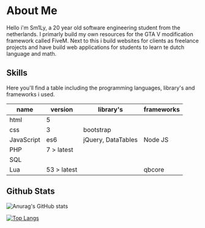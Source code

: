 # About Me

Hello i'm Sm1Ly, a 20 year old software engineering student from the netherlands. I primarly build my own resources for the GTA V modification framework called FiveM. Next to this i build websites for clients as freelance projects and have build web applications for students to learn te dutch language and math.

## Skills
Here you'll find a table including the programming languages, library's and frameworks i used.

| name         | version     | library's          | frameworks |
|--------------|-------------|--------------------|------------|
| html         | 5           |                    |            |
| css          | 3           | bootstrap          |            |
| JavaScript   | es6         | jQuery, DataTables | Node JS    |
| PHP          | 7 > latest  |                    |            |
| SQL          |             |                    |            |
| Lua          | 53 > latest |                    | qbcore     |

## Github Stats

![Anurag's GitHub stats](https://github-readme-stats.vercel.app/api?username=5m1Ly&count_private=true&show_icons=true&theme=radical)

[![Top Langs](https://github-readme-stats.vercel.app/api/top-langs/?username=5m1Ly&count_private=true&theme=radical&langs_count=20&card_width=600)](https://github.com/anuraghazra/github-readme-stats)